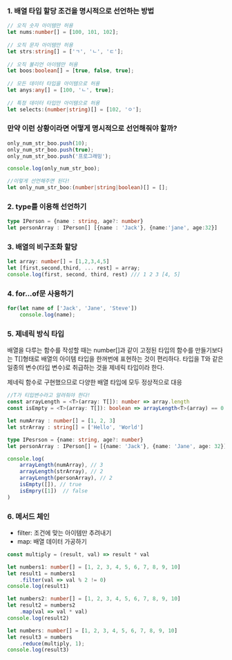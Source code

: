 ### 1. 배열 타입 할당 조건을 명시적으로 선언하는 방법
```ts
// 오직 숫자 아이템만 허용
let nums:number[] = [100, 101, 102];
​
// 오직 문자 아이템만 허용
let strs:string[] = ['ㄱ', 'ㄴ', 'ㄷ'];
​
// 오직 불리언 아이템만 허용
let boos:boolean[] = [true, false, true];
​
// 모든 데이터 타입을 아이템으로 허용
let anys:any[] = [100, 'ㄴ', true];
​
// 특정 데이터 타입만 아이템으로 허용
let selects:(number|string)[] = [102, 'ㅇ'];
```
### 만약 이런 상황이라면 어떻게 명시적으로 선언해줘야 할까?
```ts
only_num_str_boo.push(10);
only_num_str_boo.push(true);
only_num_str_boo.push('프로그래밍');

console.log(only_num_str_boo);

//이렇게 선언해주면 된다!
let only_num_str_boo:(number|string|boolean)[] = [];
```

### 2. type를 이용해 선언하기
```ts
type IPerson = {name : string, age?: number}
let personArray : IPerson[] [{name : 'Jack'}, {name:'jane', age:32}]
```

### 3. 배열의 비구조화 할당
```ts
let array: number[] = [1,2,3,4,5]
let [first,second,third, ... rest] = array;
console.log(first, second, third, rest) /// 1 2 3 [4, 5]
```

### 4. for...of문 사용하기
```ts
for(let name of ['Jack', 'Jane', 'Steve'])
	console.log(name);
```

### 5. 제네릭 방식 타입
배열을 다루는 함수를 작성할 때는 number[]과 같이 고정된 타입의 함수를 만들기보다는 T[]형태로 배열의 아이템 타입을 한꺼번에 표현하는 것이 편리하다. 타입을 T와 같은 일종의 변수(타입 변수)로 취급하는 것을 제네릭 타입이라 한다.

제네릭 함수로 구현했으므로 다양한 배열 타입에 모두 정상적으로 대응
```ts
//T가 티입변수라고 알려줘야 한다!
const arrayLength = <T>(array: T[]): number => array.length
const isEmpty = <T>(array: T[]): boolean => arrayLength<T>(array) == 0

let numArray : number[] = [1, 2, 3]
let strArray : string[] = ['Hello', 'World']

type IPesrson = {name: string, age?: number}
let personArray : IPerson[] = [{name: 'Jack'}, {name: 'Jane', age: 32}]

console.log(
	arrayLength(numArray), // 3
	arrayLength(strArray), // 2
	arrayLength(personArray), // 2
	isEmpty([]), // true
	isEmpry([1])  // false
)
```

### 6. 메서드 체인
+ filter: 조건에 맞는 아이템만 추려내기
+ map: 배열 데이터 가공하기

```ts
const multiply = (result, val) => result * val 

let numbers1: number[] = [1, 2, 3, 4, 5, 6, 7, 8, 9, 10]
let result1 = numbers1
    .filter(val => val % 2 != 0)
console.log(result1) 

let numbers2: number[] = [1, 2, 3, 4, 5, 6, 7, 8, 9, 10]
let result2 = numbers2
    .map(val => val * val)
console.log(result2) 

let numbers: number[] = [1, 2, 3, 4, 5, 6, 7, 8, 9, 10]
let result3 = numbers
    .reduce(multiply, 1);
console.log(result3) 
```
